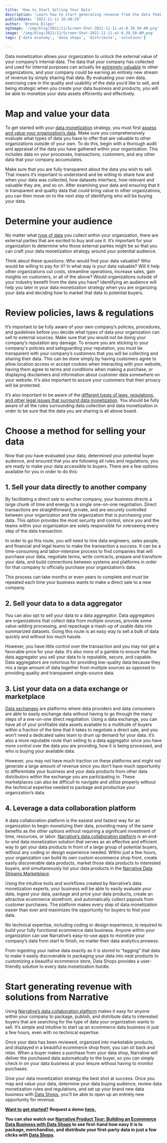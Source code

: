 ```yaml
---
title: 'How to Start Selling Your Data'
description: 'Learn how to start generating revenue from the data that your organization is already collecting. Start selling your data the right way.'
publishDate: '2021-11-11 16:40:29'
author: 'Brenna Dilger'
ogImage: '/img/blog/2021/11/Screen-Shot-2021-11-11-at-8.39.50-AM.png'
image: '/img/blog/2021/11/Screen-Shot-2021-11-11-at-8.39.50-AM.png'
tags: ['data economy', 'data shops', 'distribute', 'solutions']

---
```

Data monetization allows your organization to unlock the external value of your company’s internal data. The data that your company has collected and used for internal purposes can actually be [extremely valuable](/blog/how-much-is-your-companys-data-worth) to other organizations, and your company could be earning an entirely new stream of revenue by simply sharing that data. By evaluating your own data, exercising care in the quality and usability of the data you’d like to sell, and being strategic when you create your data business and products, you will be able to monetize your data assets efficiently and effectively.

**Map and value your data** 
============================

To get started with your [data monetization](https://www.narrative.io/distribute) strategy, you must first [assess and value your organization’s data](/blog/how-much-is-your-companys-data-worth). Make sure you comprehensively evaluate what types of data you have to offer that are valuable to other organizations outside of your own. To do this, begin with a thorough audit and appraisal of the data you have gathered within your organization. This includes data on your processes, transactions, customers, and any other data that your company accumulates. 

Make sure that you are fully transparent about the data you wish to sell. That means it’s important to understand and be willing to share how and when your data was collected, how datasets interface, how relevant and valuable they are, and so on. After examining your data and ensuring that it is transparent and quality data that could bring value to other organizations, you can then move on to the next step of identifying who will be buying your data. 

**Determine your audience** 
============================

No matter what [type of data](https://www.narrative.io/data-types) you collect within your organization, there are external parties that are excited to buy and use it. It’s important for your organization to determine who those external parties might be so that you can craft your data monetization strategy around your potential audience. 

Think about these questions: Who would find your data valuable? Who would be willing to pay for it? In what way is your data valuable? Will it help other organizations cut costs, streamline operations, increase sales, gain insights on customers, or all of the above? Would organizations outside of your industry benefit from the data you have? Identifying an audience will help you later in your data monetization strategy when you are organizing your data and deciding how to market that data to potential buyers. 

**Review policies, laws & regulations**   
==========================================

It’s important to be fully aware of your own company’s policies, procedures, and guidelines before you decide what types of data your organization can sell to external sources. Make sure that you would not be doing your company’s reputation any damage. To ensure you are sticking to your company's policies and safeguarding your reputation, you must be transparent with your company’s customers that you will be collecting and sharing their data. This can be done simply by having customers agree to allow location access or accept cookies when interacting with your website, having them agree to terms and conditions when making a purchase, or displaying disclaimers and information about customer data somewhere on your website. It's also important to assure your customers that their privacy will be protected. 

It’s also important to be aware of the [different types of laws, regulations, and other legal issues that surround data monetization](https://kb.narrative.io/regulations-compliance-privacy). You should be fully aware of all the rules surrounding data collection and data monetization in order to be sure that the data you are sharing is all above board.

**Choose a method for selling your data**
=========================================

Now that you have evaluated your data, determined your potential buyer audience, and ensured that you are following all rules and regulations, you are ready to make your data accessible to buyers. There are a few options available for you in order to do this:

**1\. Sell your data directly** **to another company**
------------------------------------------------------

By facilitating a direct sale to another company, your business directs a large chunk of time and energy to a single one-on-one negotiation. Direct transactions are straightforward, private, and are securely controlled between your organization and the organization that is purchasing your data. This option provides the most security and control, since you and the teams within your organization are solely responsible for overseeing every step of the data transaction.  
  
In order to go this route, you will need to hire data engineers, sales people, and financial and legal teams to make the transaction a success. It can be a time-consuming and labor-intensive process to find companies that will purchase your data, negotiate terms, write contracts, prepare and transform your data, and build connections between systems and platforms in order for that company to officially purchase your organization’s data.   
  
This process can take months or even years to complete and must be repeated each time your business wants to make a direct sale to a new company.  
  

**2\. Sell your data to a data aggregator** 
--------------------------------------------

You can also opt to sell your data to a data aggregator. Data aggregators are organizations that collect data from multiple sources, provide some value-adding processing, and repackage a mash-up of usable data into summarized datasets. Going this route is an easy way to sell a bulk of data quickly and without too much hassle.   
  
However, you have little control over the transaction and you may not get a favorable price for your data. It’s also more of a gamble to ensure that the data aggregator you sell your data to is reputable, secure, and capable. Data aggregators are notorious for providing low-quality data because they mix a large amount of data together from multiple sources as opposed to providing quality and transparent single-source data.  
  

**3\. List your data on a data exchange or marketplace** 
---------------------------------------------------------

[Data exchanges](https://blog.narrative.io/what-is-a-data-exchange) are platforms where data providers and data consumers are able to easily exchange data without having to go through the many steps of a one-on-one direct negotiation. Using a data exchange, you can have all of your profitable data assets available to a multitude of buyers within a fraction of the time that it takes to negotiate a direct sale, and you won’t need a dedicated sales team to drum up demand for your data. It’s also a more reputable route than selling to a data aggregator since you have more control over the data you are providing, how it is being processed, and who is buying your available data.  
  
However, you may not have much traction on these platforms and might not generate a large amount of revenue since you don’t have much opportunity to differentiate your business and your data products from other data distributors within the exchange you are participating in. These marketplaces can also be difficult to navigate and utilize properly without the technical expertise needed to package and productize your organization’s data.  
  

**4\. Leverage a data collaboration platform**
----------------------------------------------

A data collaboration platform is the easiest and fastest way for an organization to begin monetizing their data, providing many of the same benefits as the other options without requiring a significant investment of time, resources, or labor. [Narrative’s data collaboration platform](https://www.narrative.io/distribute) is an end-to-end data monetization solution that serves as an effective and efficient way to get your data products in front of a large group of potential buyers, without any coding or design experience needed. Within just a few hours, your organization can build its own custom ecommerce shop front, create easily discoverable data products, market those data products to interested buyers, and simultaneously list your data products in the [Narrative Data Streams Marketplace](https://www.narrative.io/data-marketplace).   
  
Using the intuitive tools and workflows created by Narrative’s data monetization experts, your business will be able to easily evaluate your data, ingest your data, package and price your data products, create an attractive ecommerce storefront, and automatically collect payouts from customer purchases. The platform makes every step of data monetization easier than ever and maximizes the opportunity for buyers to find your data.   
  
No technical expertise, including coding or design experience, is required to build your fully functional ecommerce data business. Anyone within your organization can use Narrative’s easy-to-use apps to monetize your company’s data from start to finish, no matter their data analytics prowess.   
  
From ingesting your native data exactly as it is stored to “tagging” that data to make it easily discoverable to packaging your data into neat products to customizing a beautiful ecommerce store, Data Shops provides a user-friendly solution to every data monetization hurdle.   
  

**Start generating revenue with solutions from Narrative**
==========================================================

Using [Narrative’s data collaboration platform](https://www.narrative.io/) makes it easy for anyone within your company to package, publish, and distribute data to interested buyers that are searching for the type of data your organization wants to sell. It’s simple and intuitive to start up an ecommerce data business in just a few hours, even with no technical expertise. 

Once your data has been reviewed, organized into marketable products, and displayed in a beautiful ecommerce shop front, you can sit back and relax. When a buyer makes a purchase from your data shop, Narrative will deliver the purchased data automatically to the buyer, so you can simply check in on your data business at your leisure without having to monitor purchases.

Give your data monetization strategy the best shot at success. Once you map and value your data, determine your data buying audience, review data monetization rules and regulations, and set up your brand new data business with [Data Shops](https://www.narrative.io/data-shops), you’ll be able to open up an entirely new opportunity for revenue.

**[Want to get started?](/contact)** **Request a demo [here.](/contact)**

**You can also watch our [Narrative Product Tour: Building an Ecommerce Data Business with Data Shops](https://solutions.narrative.io/data-shops-product-tour-20220608) to see first-hand how easy it is to package, merchandise, and distribute your first-party data in just a few clicks with [Data Shops](https://www.narrative.io/data-shops).**
